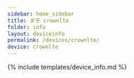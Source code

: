 ```yaml
---
sidebar: home_sidebar
title: 关于 crownlte
folder: info
layout: deviceinfo
permalink: /devices/crownlte/
device: crownlte
---
```

{% include templates/device_info.md %}
